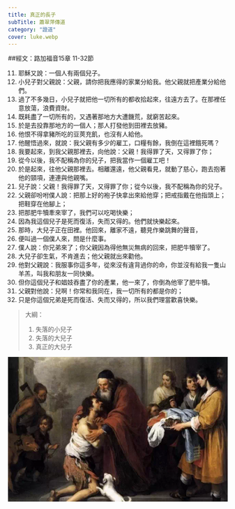 ```yaml
---
title: 真正的長子
subTitle: 蕭翠萍傳道
category: "證道"
cover: luke.webp
---
```

##經文：路加福音15章 11-32節

11. 耶穌又說：一個人有兩個兒子。
12. 小兒子對父親說：父親，請你把我應得的家業分給我。他父親就把產業分給他們。
13. 過了不多幾日，小兒子就把他一切所有的都收拾起來，往遠方去了。在那裡任意放蕩，浪費資財。
14. 既耗盡了一切所有的，又遇著那地方大遭饑荒，就窮苦起來。
15. 於是去投靠那地方的一個人；那人打發他到田裡去放豬。
16. 他恨不得拿豬所吃的豆莢充飢，也沒有人給他。
17. 他醒悟過來，就說：我父親有多少的雇工，口糧有餘，我倒在這裡餓死嗎？
18. 我要起來，到我父親那裡去，向他說：父親！我得罪了天，又得罪了你；
19. 從今以後，我不配稱為你的兒子，把我當作一個雇工吧！
20. 於是起來，往他父親那裡去。相離還遠，他父親看見，就動了慈心，跑去抱著他的頸項，連連與他親嘴。
21. 兒子說：父親！我得罪了天，又得罪了你；從今以後，我不配稱為你的兒子。
22. 父親卻吩咐僕人說：把那上好的袍子快拿出來給他穿；把戒指戴在他指頭上；把鞋穿在他腳上；
23. 把那肥牛犢牽來宰了，我們可以吃喝快樂；
24. 因為我這個兒子是死而復活，失而又得的。他們就快樂起來。
25. 那時，大兒子正在田裡。他回來，離家不遠，聽見作樂跳舞的聲音，
26. 便叫過一個僕人來，問是什麼事。
27. 僕人說：你兄弟來了；你父親因為得他無災無病的回來，把肥牛犢宰了。
28. 大兒子卻生氣，不肯進去；他父親就出來勸他。
29. 他對父親說：我服事你這多年，從來沒有違背過你的命，你並沒有給我一隻山羊羔，叫我和朋友一同快樂。
30. 但你這個兒子和娼妓吞盡了你的產業，他一來了，你倒為他宰了肥牛犢。
31. 父親對他說：兒啊！你常和我同在，我一切所有的都是你的；
32. 只是你這個兄弟是死而復活、失而又得的，所以我們理當歡喜快樂。

> 大綱：
>1. 失落的小兒子
>2. 失落的大兒子
>3. 真正的大兒子

![](./luke.webp)






